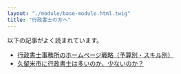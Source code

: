 ```yaml
---
layout: "./module/base-module.html.twig"
title: "行政書士の方へ"
---
```



以下の記事がよく読まれています。

- [行政書士事務所のホームページ戦略（予算別・スキル別）](/archives/283.html)
- [久留米市に行政書士は多いのか、少ないのか？](/archives/74.html)
